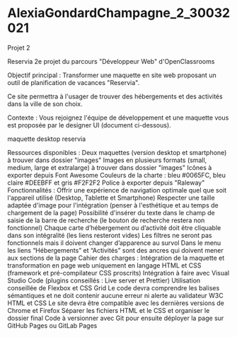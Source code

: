 # AlexiaGondardChampagne_2_30032021
Projet 2

Reservia
2e projet du parcours "Développeur Web" d'OpenClassrooms

Objectif principal :
Transformer une maquette en site web proposant un outil de planification de vacances "Reservia".

Ce site permettra à l'usager de trouver des hébergements et des activités dans la ville de son choix.

Contexte :
Vous rejoignez l'équipe de développement et une maquette vous est proposée par le designer UI (document ci-dessous).

maquette desktop reservia

Ressources disponibles :
Deux maquettes (version desktop et smartphone) à trouver dans dossier "images"
Images en plusieurs formats (small, medium, large et extralarge) à trouver dans dossier "images"
Icônes à exporter depuis Font Awesome
Couleurs de la charte : bleu #0065FC, bleu claire #DEEBFF et gris #F2F2F2
Police à exporter depuis "Raleway"
Fonctionnalités :
Offrir une expérience de navigation optimale quel que soit l'appareil utilisé (Desktop, Tablette et Smartphone)
Respecter une taille adaptée d'image pour l'intégration (penser à l'esthétique et au temps de chargement de la page)
Possibilité d'insérer du texte dans le champ de saisie de la barre de recherche (le bouton de recherche restera non fonctionnel)
Chaque carte d’hébergement ou d’activité doit être cliquable dans son intégralité (les liens resteront vides)
Les filtres ne seront pas fonctionnels mais il doivent changer d’apparence au survol
Dans le menu les liens “Hébergements” et “Activités” sont des ancres qui doivent mener aux sections de la page
Cahier des charges :
Intégration de la maquette et transformation en page web uniquement en langage HTML et CSS (framework et pré-compilateur CSS proscrits)
Intégration à faire avec Visual Studio Code (plugins conseillés : Live server et Prettier)
Utilisation conseillée de Flexbox et CSS Grid
Le code devra comprendre les balises sémantiques et ne doit contenir aucune erreur ni alerte au validateur W3C HTML et CSS
Le site devra être compatible avec les dernières versions de Chrome et Firefox
Séparer les fichiers HTML et le CSS et organiser le dossier final
Code à versionner avec Git pour ensuite déployer la page sur GitHub Pages ou GitLab Pages
